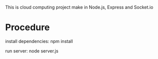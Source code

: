 This is cloud computing project make in Node.js, Express and Socket.io

# Procedure

install dependencies: npm install

run server: node server.js